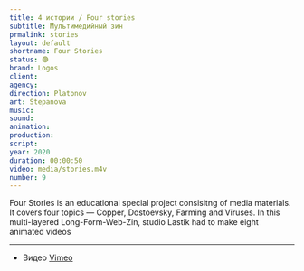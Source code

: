 ```yaml
---
title: 4 истории / Four stories
subtitle: Мультимедийный зин
prmalink: stories
layout: default
shortname: Four Stories
status: 🟢
brand: Logos
client:
agency:
direction: Platonov
art: Stepanova
music:  
sound:
animation:  
production:  
script:
year: 2020
duration: 00:00:50
video: media/stories.m4v
number: 9
---
```


Four Stories is an educational special project consisitng of media materials. It covers four topics — Copper, Dostoevsky, Farming and Viruses. In this multi-layered Long-Form-Web-Zin, studio Lastik had to make eight animated videos


---

+ Видео [Vimeo](xxxxx)
